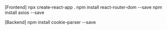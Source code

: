 [Frontend]
npx create-react-app .
npm install react-router-dom --save
npm install axios --save

[Backend]
npm install cookie-parser --save
